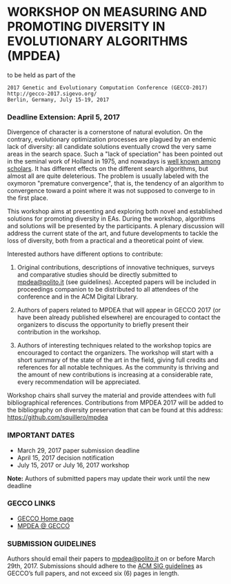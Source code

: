 WORKSHOP ON MEASURING AND PROMOTING DIVERSITY IN EVOLUTIONARY ALGORITHMS (MPDEA)
================================================================================

to be held as part of the
~~~
2017 Genetic and Evolutionary Computation Conference (GECCO-2017)
http://gecco-2017.sigevo.org/
Berlin, Germany, July 15-19, 2017
~~~

### Deadline Extension: April 5, 2017

Divergence of character is a cornerstone of natural evolution. On the contrary, evolutionary optimization processes are plagued by an endemic lack of diversity: all candidate solutions eventually crowd the very same areas in the search space. Such a "lack of speciation" has been pointed out in the seminal work of Holland in 1975, and nowadays is [well known among scholars](http://www.slideshare.net/Squillero/promoting-diversity-in-evolutionary-optimization-why-and-how). It has different effects on the different search algorithms, but almost all are quite deleterious. The problem is usually labeled with the oxymoron "premature convergence", that is, the tendency of an algorithm to convergence toward a point where it was not supposed to converge to in the first place.

This workshop aims at presenting and exploring both novel and established solutions for promoting diversity in EAs. During the workshop, algorithms and solutions will be presented by the participants. A plenary discussion will address the current state of the art, and future developments to tackle the loss of diversity, both from a practical and a theoretical point of view.

Interested authors have different options to contribute:

1) Original contributions, descriptions of innovative techniques, surveys and comparative studies should be directly submitted to mpdea@polito.it (see guidelines). Accepted papers will be included in proceedings companion to be distributed to all attendees of the conference and in the ACM Digital Library.

2) Authors of papers related to MPDEA that will appear in GECCO 2017 (or have been already published elsewhere) are encouraged to contact the organizers to discuss the opportunity to briefly present their contribution in the workshop.
 
3) Authors of interesting techniques related to the workshop topics are encouraged to contact the organizers. The workshop will start with a short summary of the state of the art in the field, giving full credits and references for all notable techniques. As the community is thriving and the amount of new contributions is increasing at a considerable rate, every recommendation will be appreciated.

Workshop chairs shall survey the material and provide attendees with full bibliographical references. Contributions from MPDEA 2017 will be added to the bibliography on diversity preservation that can be found at this address: https://github.com/squillero/mpdea

### IMPORTANT DATES
* March 29, 2017 paper submission deadline
* April 15, 2017 decision notification
* July 15, 2017 or July 16, 2017 workshop

**Note:** Authors of submitted papers may update their work until the new deadline

### GECCO LINKS
* [GECCO Home page](http://gecco-2017.sigevo.org/index.html/HomePage)
* [MPDEA @ GECCO](http://gecco-2017.sigevo.org/index.html/Workshops#id_Measuring%20and%20Promoting%20Diversity%20in%20Evolutionary%20Algorithms)

### SUBMISSION GUIDELINES
Authors should email their papers to mpdea@polito.it on or before March 29th, 2017. Submissions should adhere to the [ACM SIG guidelines](http://gecco-2017.sigevo.org/index.html/Papers) as GECCO’s full papers, and not exceed six (6) pages in length.
